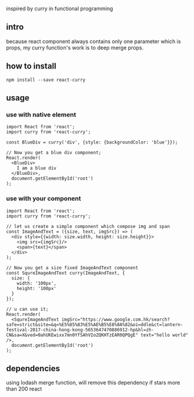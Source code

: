 inspired by curry in functional programming

## intro
because react component always contains only one parameter which is props, my curry
function's work is to deep merge props.

## how to install
```
npm install --save react-curry
```

## usage

### use with native element
```
import React from 'react';
import curry from 'react-curry';

const BlueDiv = curry('div', {style: {backgroundColor: 'blue'}});

// Now you get a blue div component;
React.render(
  <BlueDiv>
    I am a blue div
  </BlueDiv>,
  document.getElementById('root')
);
```

### use with your component

```
import React from 'react';
import curry from 'react-curry';

// let us create a simple component which compose img and span
const ImageAndText = ({size, text, imgSrc}) => (
  <div style={{width: size.width, height: size.height}}>
    <img src={imgSrc}/>
    <span>{text}</span>
  </div>
);

// Now you get a size fixed ImageAndText component
const SqureImageAndText curry(ImageAndText, {
  size: {
    width: '100px',
    height: '100px'
  }
});

// u can use it;
React.render(
  <SqureImageAndText imgSrc="https://www.google.com.hk/search?safe=strict&site=&q=%E5%85%83%E5%AE%B5%E8%8A%82&oi=ddle&ct=lantern-festival-2017-china-hong-kong-5653647470886912-hp&hl=zh-CN&sa=X&ved=0ahUKEwixx7mn0YfSAhVIoZQKHTzEAR0QPQgE" text="hello world" />,
  document.getElementById('root')
);
```

## dependencies
using lodash merge function, will remove this dependency if stars more than 200
react

